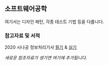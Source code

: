 ## 소프트웨어공학

여기서는 디자인 패턴, 각종 테스트 기법 등을 다룹니다.

### 참고자료 및 서적

2020 시나공 정보처리기사 [필기](http://www.yes24.com/Product/Goods/82838724) & [실기](http://www.yes24.com/Product/Goods/87576058)

*새로운 참조자료가 생기면 여기에 추가됩니다.*